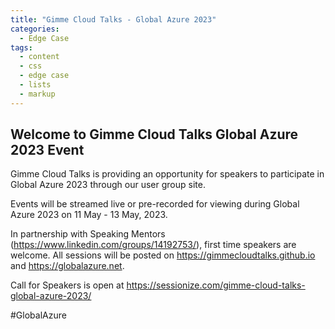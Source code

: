 ```yaml
---
title: "Gimme Cloud Talks - Global Azure 2023"
categories:
  - Edge Case
tags:
  - content
  - css
  - edge case
  - lists
  - markup
---
```

<!-- Google tag (gtag.js) -->
<script async src="https://www.googletagmanager.com/gtag/js?id=G-VFFBW7ZJ04"></script>
<script>
  window.dataLayer = window.dataLayer || [];
  function gtag(){dataLayer.push(arguments);}
  gtag('js', new Date());

  gtag('config', 'G-VFFBW7ZJ04');
</script>

## Welcome to Gimme Cloud Talks Global Azure 2023 Event ##

Gimme Cloud Talks is providing an opportunity for speakers to participate in Global Azure 2023 through our user group site.  

Events will be streamed live or pre-recorded for viewing during Global Azure 2023 on 11 May - 13 May, 2023.  

In partnership with Speaking Mentors (https://www.linkedin.com/groups/14192753/), first time speakers are welcome. All sessions will be posted on https://gimmecloudtalks.github.io and https://globalazure.net.

Call for Speakers is open at <https://sessionize.com/gimme-cloud-talks-global-azure-2023/>

#GlobalAzure


<script type="text/javascript" src="https://sessionize.com/api/v2/99f6qao8/view/Sessions"></script>

<script type="text/javascript" src="https://sessionize.com/api/v2/99f6qao8/view/SpeakerWall"></script>